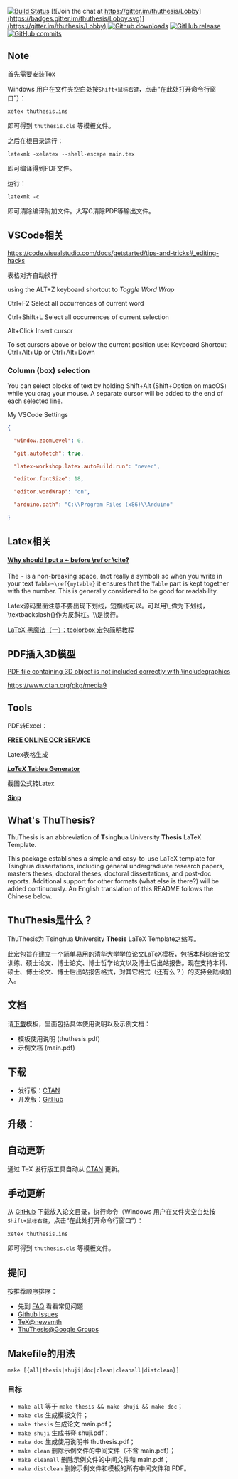 [![Build Status](https://travis-ci.org/xueruini/thuthesis.svg?branch=master)](https://travis-ci.org/xueruini/thuthesis)
[![Join the chat at https://gitter.im/thuthesis/Lobby](https://badges.gitter.im/thuthesis/Lobby.svg)](https://gitter.im/thuthesis/Lobby)
[![Github downloads](https://img.shields.io/github/downloads/xueruini/thuthesis/total.svg)](https://github.com/xueruini/thuthesis/releases)
[![GitHub release](https://img.shields.io/github/release/xueruini/thuthesis/all.svg)](https://github.com/xueruini/thuthesis/releases/latest)
[![GitHub commits](https://img.shields.io/github/commits-since/xueruini/thuthesis/latest.svg)](https://github.com/xueruini/thuthesis/commits/master)

## Note
首先需要安装Tex

Windows 用户在文件夹空白处按`Shift+鼠标右键`，点击“在此处打开命令行窗口”）：

    xetex thuthesis.ins

即可得到 `thuthesis.cls` 等模板文件。

之后在根目录运行：

```
latexmk -xelatex --shell-escape main.tex
```

即可编译得到PDF文件。

运行：

```
latexmk -c
```

即可清除编译附加文件。大写C清除PDF等输出文件。



## VSCode相关

https://code.visualstudio.com/docs/getstarted/tips-and-tricks#_editing-hacks

表格对齐自动换行

using the ALT+Z keyboard shortcut to *Toggle Word Wrap*

Ctrl+F2   Select all occurrences of current word

Ctrl+Shift+L Select all occurrences of current selection

Alt+Click Insert cursor

To set cursors above or below the current position use: Keyboard Shortcut: Ctrl+Alt+Up or Ctrl+Alt+Down

### Column (box) selection

You can select blocks of text by holding Shift+Alt (Shift+Option on macOS) while you drag your mouse. A separate cursor will be added to the end of each selected line.



My VSCode Settings

```json
{

  "window.zoomLevel": 0,

  "git.autofetch": true,

  "latex-workshop.latex.autoBuild.run": "never",

  "editor.fontSize": 18,

  "editor.wordWrap": "on",

  "arduino.path": "C:\\Program Files (x86)\\Arduino"

}
```

## Latex相关

#### [Why should I put a ~ before \ref or \cite?](https://tex.stackexchange.com/questions/9633/why-should-i-put-a-before-ref-or-cite)

The `~` is a non-breaking space, (not really a symbol) so when you write in your text `Table~\ref{mytable}` it ensures that the `Table` part is kept together with the number. This is generally considered to be good for readability.

Latex源码里面注意不要出现下划线，短横线可以。可以用\\_做为下划线，\textbackslash{}作为反斜杠。\\\\是换行。

[LaTeX 黑魔法（一）：tcolorbox 宏包简明教程](https://liam.page/2016/07/22/using-the-tcolorbox-package-to-create-a-new-theorem-environment/)



## PDF插入3D模型

[PDF file containing 3D object is not included correctly with \includegraphics](https://tex.stackexchange.com/questions/52018/pdf-file-containing-3d-object-is-not-included-correctly-with-includegraphics)

https://www.ctan.org/pkg/media9

## Tools

PDF转Excel：

[**FREE ONLINE OCR SERVICE**](https://www.onlineocr.net/)

Latex表格生成

**[*LaTeX* Tables Generator](https://www.tablesgenerator.com/)**

截图公式转Latex

**[Sinp](https://mathpix.com/)**



## What's ThuThesis?
ThuThesis is an abbreviation of <b>T</b>sing<b>h</b>ua <b>U</b>niversity <b>Thesis</b> LaTeX Template.

This package establishes a simple and easy-to-use LaTeX template for Tsinghua dissertations, including general undergraduate research papers, masters theses, doctoral theses, doctoral dissertations, and post-doc reports. Additional support for other formats (what else is there?) will be added continuously. An English translation of this README follows the Chinese below.

## ThuThesis是什么？
ThuThesis为 <b>T</b>sing<b>h</b>ua <b>U</b>niversity <b>Thesis</b> LaTeX Template之缩写。

此宏包旨在建立一个简单易用的清华大学学位论文LaTeX模板，包括本科综合论文训练、硕士论文、博士论文、博士哲学论文以及博士后出站报告。现在支持本科、硕士、博士论文、博士后出站报告格式，对其它格式（还有么？）的支持会陆续加入。

## 文档
请[下载](https://github.com/xueruini/thuthesis/releases)模板，里面包括具体使用说明以及示例文档：

* 模板使用说明 (thuthesis.pdf)
* 示例文档 (main.pdf)

## 下载
* 发行版：[CTAN](http://www.ctan.org/pkg/thuthesis)
* 开发版：[GitHub](https://github.com/xueruini/thuthesis)

## 升级：
## 自动更新
通过 TeX 发行版工具自动从 [CTAN](http://www.ctan.org/pkg/thuthesis) 更新。

## 手动更新
从 [GitHub](https://github.com/xueruini/thuthesis) 下载放入论文目录，执行命令（Windows 用户在文件夹空白处按`Shift+鼠标右键`，点击“在此处打开命令行窗口”）：

    xetex thuthesis.ins

即可得到 `thuthesis.cls` 等模板文件。

## 提问
按推荐顺序排序：

* 先到 [FAQ](https://github.com/xueruini/thuthesis/wiki/FAQ) 看看常见问题
* [Github Issues](http://github.com/xueruini/thuthesis/issues)
* [TeX@newsmth](http://www.newsmth.net/nForum/#!board/TeX)
* [ThuThesis@Google Groups](http://groups.google.com/group/thuthesis)

## Makefile的用法

```shell
make [{all|thesis|shuji|doc|clean|cleanall|distclean}]
```

### 目标
* `make all`       等于 `make thesis && make shuji && make doc`；
* `make cls`       生成模板文件；
* `make thesis`    生成论文 main.pdf；
* `make shuji`     生成书脊 shuji.pdf；
* `make doc`       生成使用说明书 thuthesis.pdf；
* `make clean`     删除示例文件的中间文件（不含 main.pdf）；
* `make cleanall`  删除示例文件的中间文件和 main.pdf；
* `make distclean` 删除示例文件和模板的所有中间文件和 PDF。
